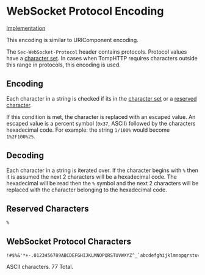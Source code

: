 # WebSocket Protocol Encoding

[Implementation](https://github.com/tomphttp/toomanyproxies/blob/master/Client/EncodeProtocol.mjs)

This encoding is similar to URIComponent encoding.

The `Sec-WebSocket-Protocol` header contains protocols. Protocol values have a [character set](#websocket-protocol-characters). In cases when TompHTTP requires characters outside this range in protocols, this encoding is used.

## Encoding

Each character in a string is checked if its in the [character set](#websocket-protocol-characters) or a [reserved character](#reserved-characters).

If this condition is met, the character is replaced with an escaped value. An escaped value is a percent symbol (`0x37`, ASCII) followed by the characters hexadecimal code. For example: the string `1/100%` would become `1%2F100%25`.

## Decoding

Each character in a string is iterated over. If the character begins with `%` then it is assumed the next 2 characters will be a hexadecimal code. The hexadecimal will be read then the `%` symbol and the next 2 characters will be replaced with the character belonging to the hexadecimal code.

## Reserved Characters

`%`

## WebSocket Protocol Characters

```
!#$%&'*+-.0123456789ABCDEFGHIJKLMNOPQRSTUVWXYZ^_`abcdefghijklmnopqrstuvwxyz|~
```

ASCII characters. 77 Total.
